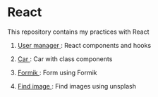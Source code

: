# React

This repository contains my practices with React

1. [ User manager ](https://sparkly-donut-569003.netlify.app/) : React components and hooks

2. [ Car ](https://resonant-trifle-5a9b86.netlify.app/) : Car with class components

3. [ Formik ](https://chimerical-creponne-53546d.netlify.app/) : Form using Formik

4. [ Find image ](https://melodic-lolly-29de2e.netlify.app/) : Find images using unsplash
